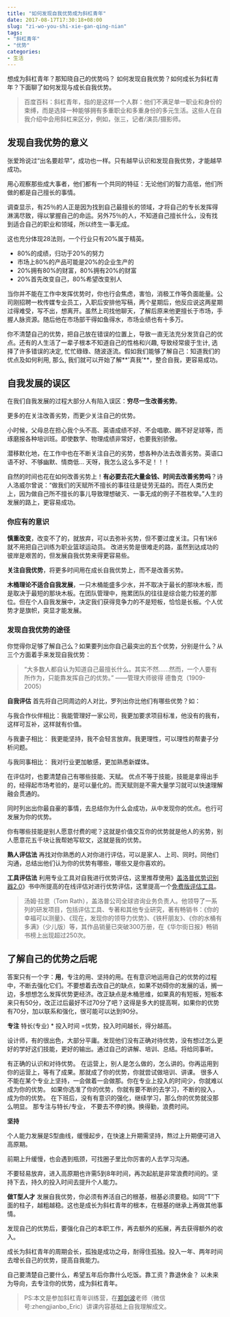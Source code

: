 ```yaml
---
title: "如何发现自我优势成为斜杠青年"
date: 2017-08-17T17:30:18+08:00  
slug: "zi-wo-you-shi-xie-gan-qing-nian" 
tags:
- "斜杠青年"
- "优势"
categories: 
- 生活
---
```


想成为斜杠青年？那知晓自己的优势吗？ 如何发现自我优势？如何成长为斜杠青年？下面聊了如何发现与成长自我优势。

> 百度百科：斜杠青年，指的是这样一个人群：他们不满足单一职业和身份的束缚，而是选择一种能够拥有多重职业和多重身份的多元生活。这些人在自我介绍中会用斜杠来区分，例如，张三，记者/演员/摄影师。


## 发现自我优势的意义
张爱玲说过“出名要趁早”，成功也一样。只有越早认识和发现自我优势，才能越早成功。

用心观察那些成大事者，他们都有一个共同的特征：无论他们的智力高低，他们所做的都是自己擅长的事情。

调查显示，有25％的人正是因为找到自己最擅长的领域，才将自己的专长发挥得淋漓尽致，得以掌握自己的命运。另外75％的人，不知道自己擅长什么，没有找到适合自己的职业和领域，所以终生一事无成。 

这也充分体现28法则，一个行业只有20%属于精英。

+  80%的成绩，归功于20%的努力
+  市场上80%的产品可能是20%的企业生产的
+  20%拥有80%的财富，80%拥有20%的财富
+  20%首先改变自己，80%希望改变别人

当你并不能在工作中发挥优势时，你也行会焦虑，害怕，消极工作等负面能量。公司刚招聘一枚传媒专业员工，入职后安排他写稿，两个星期后，他反应说这两星期过得难受，写不出，想离开。虽然上司找他聊天，了解后原来他更擅长于市场，手握人脉资源。随后他在市场部干得如鱼得水，市场业绩也有十多万。

你不清楚自己的优势，把自己放在错误的位置上，导致一直无法充分发货自己的优点。还有的人生活了一辈子根本不知道自己的性格和兴趣, 导致经常疲于生计, 选择了许多错误的决定, 忙忙碌碌、随波逐流。假如我们能够了解自己：知道我们的优点及如何利用,  那么, 我们就可以开始了解**'真我'**，整合自我，更容易成功。 

## 自我发展的误区
在我们自我发展的过程大部分人有陷入误区：**穷尽一生改善劣势**。

更多的在关注改善劣势，而更少关注自己的优势。

小时候，父母总在担心我个头不高、英语成绩不好、不会唱歌、踢不好足球等，而琢磨报各种培训班。即使数学、物理成绩非常好，也要我别骄傲。

潜移默化地，在工作中也在不断关注自己的劣势，想各种办法去改善劣势。英语口语不好、不够幽默、情商低... 天呀，我怎么这么多不足！！！

自然的时间也花在如何改善劣势上！**有必要去花大量金钱、时间去改善劣势吗**？诗人洛威尔曾说：“做我们的天赋所不擅长的事往往是徒劳无益的。而在人类历史上，因为做自己所不擅长的事儿导致理想破灭、一事无成的例子不胜枚举。”人生的发展的路上，更容易成功。

### 你应有的意识
**慎重改变**，改变不了的，就放弃，可以去弥补劣势，但不要过度关注。只有1米6就不用把自己训练为职业篮球运动员。
改进劣势是很难走的路，虽然到达成功的彼岸是艰苦的，但发展自我优势来得更容易些。

**关注自我优势**，将更多时间用在成长自我优势上，而不是改善劣势。
 
**木桶理论不适合自我发展**，一只木桶能盛多少水，并不取决于最长的那块木板，而是取决于最短的那块木板。在团队管理中，拖累团队的往往是综合能力较差的那位。但在个人自我发展中，决定我们获得竞争力的不是短板，恰恰是长板。个人优势才是旗帜，突显才能发展。
  
### 发现自我优势的途径
你觉得你足够了解自己么？如果要列出你自己最突出的五个优势，分别是什么？从三个方面着手来发现自我优势：

> “大多数人都自认为知道自己最擅长什么。其实不然……然而，一个人要有所作为，只能靠发挥自己的优势。”
>        ——管理大师彼得 德鲁克（1909-2005） 

**自我评估**
首先将自己同周边的人对比，罗列出你比他们有哪些优势？如：

与我合作伙伴相比：我能管理好一家公司，我更加要求项目标准，他没有的我有，这样可互补，这样就有价值。

与我妻子相比： 我更能坚持，我不会轻言放弃。我更理性，可以理性的帮妻子分析问题。

与我同事相比： 我对行业更加敏感，更加熟悉新媒体。
 
在评估时，也要清楚自己有哪些技能、天赋。 优点不等于技能，技能是拿得出手的，经得起市场考验的，是可以量化的。而天赋则是不需大量学习就可以快速理解融会贯通的。

同时列出出你最自豪的事情，去总结你为什么会成功，从中发现你的优点。也行可发展为你的优势。

你有哪些技能是别人愿意付费的呢？这就是价值交互你的优势就是他人的劣势，别人愿意花五千块让我帮她写软文，这就是我的优势。
    

**熟人评估法**
 再找对你熟悉的人对你进行评估，可以是家人、上司、同时。同他们沟通，总结出他们认为你的优势有哪些，哪些又是你喜欢的。 

  
**工具评估法**
利用专业工具对自我进行优势评估，这里推荐使用》[盖洛普优势识别器2.0]( https://baike.baidu.com/item/盖洛普优势识别器2.0)》书中所提高的在线评估对进行优势评估，这里提高一个[免费版评估工具](http://www.apesk.com/Advantage-detecting/index_hr.asp?hr_email=18670054561)。
> 汤姆·拉思（Tom Rath），盖洛普公司全球咨询业务负责人。他领导了一系列的研发项目，包括评估工具、专著和其他专业研究，著有畅销书：《你的幸福可以测量》、《现在，发现你的领导力优势》、《铁杆朋友》、《你的水桶有多满》（少儿版）等，其作品销量已突破300万册，在《华尔街日报》畅销书榜上出现超过250次。    


## 了解自己的优势之后呢

答案只有一个字：**用**，专注的用、坚持的用。在有意识地运用自己的优势的过程中，不断去强化它们。不要想着去改自己的缺点，如果不妨碍你的发展的话，搁一边，多想想怎么发挥优势更经济。改正缺点是木桶思维，如果真的有短板，短板本来只有50分，改正过后最好不过70分了吧？这得是多大的提高啊，如果你的优势有70分，加以联系和强化，很可能可以达到90分。 

**专注**
 特长(专业) * 投入时间 =优势，投入时间越长，得分越高。
 
设计师，有的很出色，大部分平庸。发现他们没有正确对待优势，没有想过怎么更好的学好这们技能，更好的输出。通过自己的讲解、培训、总结。将给同事听。 

有正确的认识和对待优势。
在运营上，别人是怎么做的，怎么讲的。你再运用到你的运营上，等有了成果。那就成了你的优势，你就尝试做培训、讲课。
很多人不能在某个专业上坚持，一会做着一会做那。你在专业上投入的时间少，你就难以成为你的优势。
如果你选准了你的优势，你就有要不断的去学习，不断的投入，成为你的优势。
在下班后，没有有意识的强化，继续学习，那么你的优势就没那么明显。
那专注与特长/专业， 不要去不停的换。换得勤，浪费时间。

**坚持**  

个人能力发展是S型曲线，缓慢起步，在快速上升期需坚持，熬过上升期便可进入高原期。

前期上升缓慢，也会遇到瓶颈，可找圈子里比你厉害的人去学习沟通。

不要轻易放弃，进入高原期也许需5到8年时间，再次起航是非常浪费时间的。坚持下去，持久的投入时间去提升个人能力。
 
**做T型人才**
发展自我优势，你必须有养活自己的根基，根基必须要稳。如同“T”下面的柱子，越粗越稳。这也是成长为斜杠青年的根本，在根基的继承上再做其他事情。

 发现自己的优势后，要强化自己的本职工作，再去额外的拓展，再去获得额外的收入。
 
成长为斜杠青年的周期会长，孤独是成功之母，耐得住孤独。投入一年、两年时间去增长自己的优势，提高自我能力。 

自己要清楚自己要什么，希望五年后你靠什么吃饭。靠工资？靠退休金？ 以未来为导向，去专注你的优势，成为斜杠青年。

> PS:本文是参加斜杠青年训练营，在[郑剑波](http://www.juwang.com/)老师（微信号:zhengjianbo_Eric）讲课内容基础上自我理解成文。

